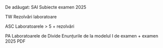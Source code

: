 De adăugat:
SAI
Subiecte examen 2025

TW
Rezolvări laboratoare

ASC
Laboratoarele > 5 + rezolvări

PA
Laboratoarele de Divide
Enunțurile de la modelul I de examen + examen 2025 PDF
